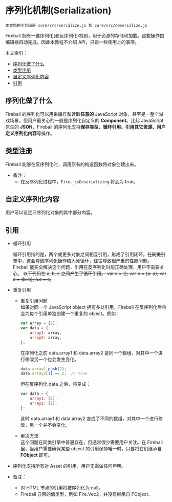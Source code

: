 # 序列化机制(Serialization)

`本文档相关代码是 core/src/serialize.js 和 core/src/deserialize.js`

Fireball 拥有一套序列化(和反序列化)机制，用于资源的存储和加载。这些操作由编辑器自动完成，因此本教程不介绍 API，只谈一些使用上的事项。

本文索引：
- [序列化做了什么](#intro)
- [类型注册](#type)
- [自定义序列化内容](#custom)
- [引用](#reference)

## <a name="intro"></a>序列化做了什么

Fireball 的序列化可以用来储存和读取**任意的** JavaScript 对象，甚至是一整个游戏场景，但用户最关心的一般是序列化自定义的 **Component**。比起 JavaScript 原生的 **JSON**，Fireball 的序列化支持**保存类型、循环引用、引用其它资源、用户定义序列化内容**等操作。

## <a name="intro"></a>类型注册

Fireball 能够在反序列化时，调用原有的构造函数将对象创建出来。

- 备注：
	- 在反序列化过程中，`Fire._isDeserializing` 将会为 true。

## <a name="intro"></a>自定义序列化内容

用户可以设定只序列化对象的其中部分内容。

## <a name="intro"></a>引用

- 循环引用
	
    循环引用指的是，两个或更多对象之间相互引用，形成了引用闭环。<del>在同类引擎中，这会导致序列化操作陷入死循环，往往导致很严重的性能问题。</del>Fireball 能完全解决这个问题，引用在反序列化时能正确处理，用户不需要关心。
    <del>
    以下代码在 a, b, c 之间产生了循环引用。
    var a = {};
    var b = {a: a};
    var c = {b: b};
    a.c = c;
    </del>
    
- 重复引用

	- 重复引用问题  
      如果对同一个 JavaScript object 拥有多处引用，Fireball 在反序列化后将会为每个引用单独创建一个重复的 object。例如：
      ```js
      var array = [1];
      var data = {
          array1: array,
          array2: array,
      };
      ```
      在序列化之前 data.array1 和 data.array2 是同一个数组，对其中一个进行修改另一个也会发生变化。
      ```js
      data.array1.push(2);
      data.array2[1] == 2;	// true
      ```
      但在反序列化 data 之后，将变成：
      ```js
      var data = {
          array1: [1],
          array2: [1],
      };
      ```
      此时 data.array1 和 data.array2 变成了不同的数组，对其中一个进行修改，另一个并不会变化。
      
	- 解决方法  
      这个问题在同类引擎中普遍存在，但通常很少需要用户关注。在 Fireball 里，当用户需要确保某些 object 的引用保持唯一时，只要将它们继承自 **FObject** 即可。
    
- 序列化支持所有对 Asset 的引用，用户无需做任何声明。

- 备注：
	- 对 HTML 节点的引用将被序列化为 null。
    - Fireball 自带的值类型，例如 Fire.Vec2，并没有继承自 FObject。


